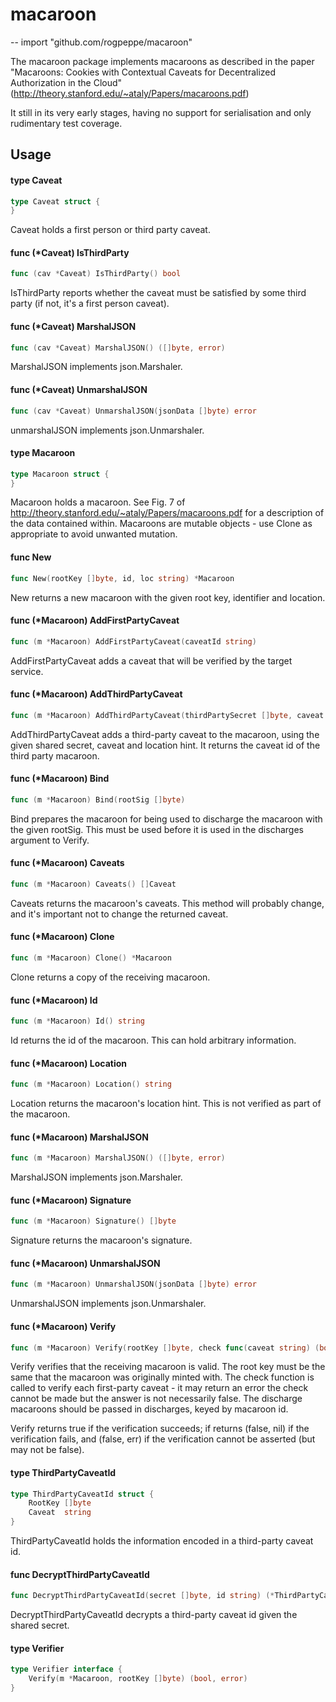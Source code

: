 # macaroon
--
    import "github.com/rogpeppe/macaroon"

The macaroon package implements macaroons as described in the paper "Macaroons:
Cookies with Contextual Caveats for Decentralized Authorization in the Cloud"
(http://theory.stanford.edu/~ataly/Papers/macaroons.pdf)

It still in its very early stages, having no support for serialisation and only
rudimentary test coverage.

## Usage

#### type Caveat

```go
type Caveat struct {
}
```

Caveat holds a first person or third party caveat.

#### func (*Caveat) IsThirdParty

```go
func (cav *Caveat) IsThirdParty() bool
```
IsThirdParty reports whether the caveat must be satisfied by some third party
(if not, it's a first person caveat).

#### func (*Caveat) MarshalJSON

```go
func (cav *Caveat) MarshalJSON() ([]byte, error)
```
MarshalJSON implements json.Marshaler.

#### func (*Caveat) UnmarshalJSON

```go
func (cav *Caveat) UnmarshalJSON(jsonData []byte) error
```
unmarshalJSON implements json.Unmarshaler.

#### type Macaroon

```go
type Macaroon struct {
}
```

Macaroon holds a macaroon. See Fig. 7 of
http://theory.stanford.edu/~ataly/Papers/macaroons.pdf for a description of the
data contained within. Macaroons are mutable objects - use Clone as appropriate
to avoid unwanted mutation.

#### func  New

```go
func New(rootKey []byte, id, loc string) *Macaroon
```
New returns a new macaroon with the given root key, identifier and location.

#### func (*Macaroon) AddFirstPartyCaveat

```go
func (m *Macaroon) AddFirstPartyCaveat(caveatId string)
```
AddFirstPartyCaveat adds a caveat that will be verified by the target service.

#### func (*Macaroon) AddThirdPartyCaveat

```go
func (m *Macaroon) AddThirdPartyCaveat(thirdPartySecret []byte, caveat string, loc string) (id string, err error)
```
AddThirdPartyCaveat adds a third-party caveat to the macaroon, using the given
shared secret, caveat and location hint. It returns the caveat id of the third
party macaroon.

#### func (*Macaroon) Bind

```go
func (m *Macaroon) Bind(rootSig []byte)
```
Bind prepares the macaroon for being used to discharge the macaroon with the
given rootSig. This must be used before it is used in the discharges argument to
Verify.

#### func (*Macaroon) Caveats

```go
func (m *Macaroon) Caveats() []Caveat
```
Caveats returns the macaroon's caveats. This method will probably change, and
it's important not to change the returned caveat.

#### func (*Macaroon) Clone

```go
func (m *Macaroon) Clone() *Macaroon
```
Clone returns a copy of the receiving macaroon.

#### func (*Macaroon) Id

```go
func (m *Macaroon) Id() string
```
Id returns the id of the macaroon. This can hold arbitrary information.

#### func (*Macaroon) Location

```go
func (m *Macaroon) Location() string
```
Location returns the macaroon's location hint. This is not verified as part of
the macaroon.

#### func (*Macaroon) MarshalJSON

```go
func (m *Macaroon) MarshalJSON() ([]byte, error)
```
MarshalJSON implements json.Marshaler.

#### func (*Macaroon) Signature

```go
func (m *Macaroon) Signature() []byte
```
Signature returns the macaroon's signature.

#### func (*Macaroon) UnmarshalJSON

```go
func (m *Macaroon) UnmarshalJSON(jsonData []byte) error
```
UnmarshalJSON implements json.Unmarshaler.

#### func (*Macaroon) Verify

```go
func (m *Macaroon) Verify(rootKey []byte, check func(caveat string) (bool, error), discharges map[string]*Macaroon) (bool, error)
```
Verify verifies that the receiving macaroon is valid. The root key must be the
same that the macaroon was originally minted with. The check function is called
to verify each first-party caveat - it may return an error the check cannot be
made but the answer is not necessarily false. The discharge macaroons should be
passed in discharges, keyed by macaroon id.

Verify returns true if the verification succeeds; if returns (false, nil) if the
verification fails, and (false, err) if the verification cannot be asserted (but
may not be false).

#### type ThirdPartyCaveatId

```go
type ThirdPartyCaveatId struct {
	RootKey []byte
	Caveat  string
}
```

ThirdPartyCaveatId holds the information encoded in a third-party caveat id.

#### func  DecryptThirdPartyCaveatId

```go
func DecryptThirdPartyCaveatId(secret []byte, id string) (*ThirdPartyCaveatId, error)
```
DecryptThirdPartyCaveatId decrypts a third-party caveat id given the shared
secret.

#### type Verifier

```go
type Verifier interface {
	Verify(m *Macaroon, rootKey []byte) (bool, error)
}
```
